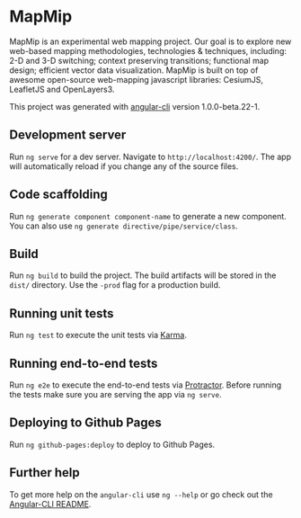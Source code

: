# MapMip

MapMip is an experimental web mapping project. 
Our goal is to explore new web-based mapping methodologies, technologies  & techniques, including: 2-D and 3-D switching; context preserving transitions; functional map design; efficient vector data visualization.
MapMip is built on top of awesome open-source web-mapping javascript libraries: CesiumJS, LeafletJS and OpenLayers3.

This project was generated with [angular-cli](https://github.com/angular/angular-cli) version 1.0.0-beta.22-1.

## Development server

Run `ng serve` for a dev server. Navigate to `http://localhost:4200/`. The app will automatically reload if you change any of the source files.

## Code scaffolding

Run `ng generate component component-name` to generate a new component. You can also use `ng generate directive/pipe/service/class`.

## Build

Run `ng build` to build the project. The build artifacts will be stored in the `dist/` directory. Use the `-prod` flag for a production build.

## Running unit tests

Run `ng test` to execute the unit tests via [Karma](https://karma-runner.github.io).

## Running end-to-end tests

Run `ng e2e` to execute the end-to-end tests via [Protractor](http://www.protractortest.org/).
Before running the tests make sure you are serving the app via `ng serve`.

## Deploying to Github Pages

Run `ng github-pages:deploy` to deploy to Github Pages.

## Further help

To get more help on the `angular-cli` use `ng --help` or go check out the [Angular-CLI README](https://github.com/angular/angular-cli/blob/master/README.md).
